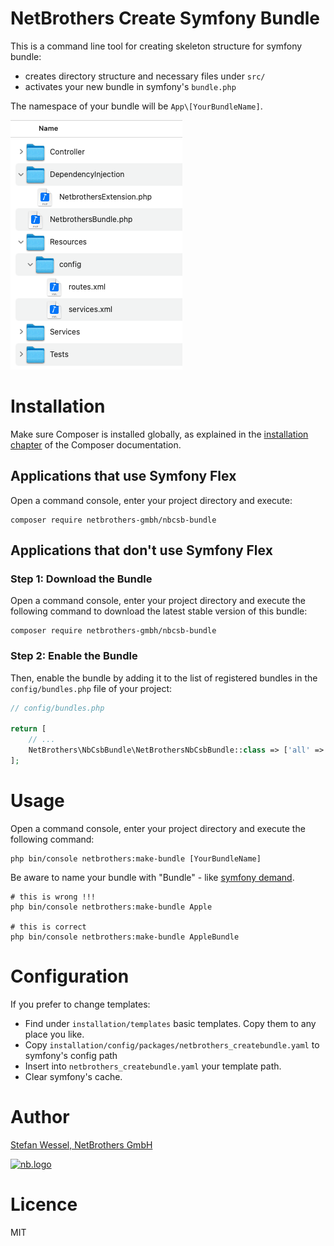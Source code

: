 NetBrothers Create Symfony Bundle
===================================
This is a command line tool for creating skeleton structure for symfony bundle:
- creates directory structure and necessary files under `src/`
- activates your new bundle in symfony's `bundle.php`

The namespace of your bundle will be `App\[YourBundleName]`.

![structure](./src/Resources/doc/images/structure.png)


Installation
============
Make sure Composer is installed globally, as explained in the
[installation chapter](https://getcomposer.org/doc/00-intro.md)
of the Composer documentation.

Applications that use Symfony Flex
----------------------------------

Open a command console, enter your project directory and execute:

```console
composer require netbrothers-gmbh/nbcsb-bundle
```

Applications that don't use Symfony Flex
----------------------------------------

### Step 1: Download the Bundle

Open a command console, enter your project directory and execute the
following command to download the latest stable version of this bundle:

```console
composer require netbrothers-gmbh/nbcsb-bundle
```

### Step 2: Enable the Bundle

Then, enable the bundle by adding it to the list of registered bundles
in the `config/bundles.php` file of your project:

```php
// config/bundles.php

return [
    // ...
    NetBrothers\NbCsbBundle\NetBrothersNbCsbBundle::class => ['all' => true],
];
```


Usage
=====
Open a command console, enter your project directory and execute the
following command: 

```console
php bin/console netbrothers:make-bundle [YourBundleName]
```
Be aware to name your bundle with "Bundle" - like 
[symfony demand](https://symfony.com/doc/current/bundles/best_practices.html).

```console
# this is wrong !!!
php bin/console netbrothers:make-bundle Apple

# this is correct
php bin/console netbrothers:make-bundle AppleBundle
```

Configuration
=============
If you prefer to change templates:
- Find under `installation/templates` basic templates. Copy them to any place you like.
- Copy `installation/config/packages/netbrothers_createbundle.yaml` to symfony's config path
- Insert into `netbrothers_createbundle.yaml` your template path.
- Clear symfony's cache.

Author
======
[Stefan Wessel, NetBrothers GmbH](https://netbrothers.de)

[![nb.logo](https://netbrothers.de/wp-content/uploads/2020/12/netbrothers_logo.png)](https://netbrothers.de)

Licence
=======
MIT




